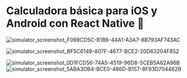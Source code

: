 # Calculadora básica para iOS y Android con React Native 👋


![simulator_screenshot_F069CD5C-B1B6-44A1-A3A7-8B793AF743AC](https://github.com/user-attachments/assets/39e1c0c9-38c2-425c-a7d3-f34a2f30968e)


![simulator_screenshot_BF5C6149-807F-4677-BCE2-20D63204F852](https://github.com/user-attachments/assets/7b08c8a9-98c8-49e3-b58c-dba1f3c5f481)


![simulator_screenshot_0D1FCD56-74A5-4519-96D8-5CEB5A62A96B](https://github.com/user-attachments/assets/e2ca3b6f-d5d2-43b2-9e3a-bf6830fd8a6b)
![simulator_screenshot_5ABA3DB4-BCE0-486D-B157-8F93D704462B](https://github.com/user-attachments/assets/0efd416d-f4f3-4e2b-8d3f-04e38f51e05e)

